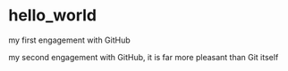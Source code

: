 # hello_world
my first engagement with GitHub

my second engagement with GitHub, it is far more pleasant than Git itself

